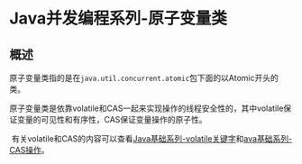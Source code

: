 # Java并发编程系列-原子变量类

## 概述

​	原子变量类指的是在`java.util.concurrent.atomic`包下面的以Atomic开头的类。

​	原子变量类是依靠volatile和CAS一起来实现操作的线程安全性的，其中volatile保证变量的可见性和有序性，CAS保证变量操作的原子性。

​	有关volatile和CAS的内容可以查看[Java基础系列-volatile关键字](https://www.cnblogs.com/V1haoge/p/7833881.html)和[ava基础系列-CAS操作]()。

## 